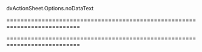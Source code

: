 <!--id-->dxActionSheet.Options.noDataText<!--/id-->
===========================================================================
<!--hidden--><!--/hidden-->
===========================================================================

